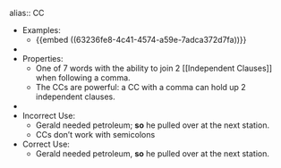 alias:: CC

- Examples:
	- {{embed ((63236fe8-4c41-4574-a59e-7adca372d7fa))}}
-
- Properties:
	- One of 7 words with the ability to join 2 [[Independent Clauses]] when following a comma.
	- The CCs are powerful: a CC with a comma can hold up 2 independent clauses.
-
- Incorrect Use:
	- Gerald needed petroleum; **so** he pulled over at the next station.
	- CCs don’t work with semicolons
- Correct Use:
	- Gerald needed petroleum, **so** he pulled over at the next station.